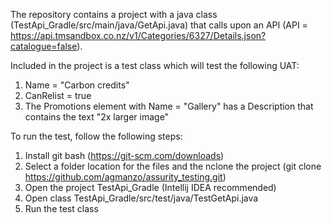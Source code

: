 The repository contains a project with a java class (TestApi_Gradle/src/main/java/GetApi.java) that calls upon an API (API = https://api.tmsandbox.co.nz/v1/Categories/6327/Details.json?catalogue=false).

Included in the project is a test class which will test the following UAT:
1. Name = "Carbon credits"
2. CanRelist = true
3. The Promotions element with Name = "Gallery" has a Description that contains the text "2x larger image" 


To run the test, follow the following steps:
1. Install git bash (https://git-scm.com/downloads)
2. Select a folder location for the files and the nclone the project (git clone https://github.com/agmanzo/assurity_testing.git)
3. Open the project TestApi_Gradle (Intellij IDEA recommended)
4. Open class TestApi_Gradle/src/test/java/TestGetApi.java
5. Run the test class
